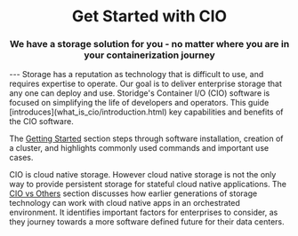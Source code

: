 <center><h1>Get Started with CIO</h1></center>
<center><h3>We have a storage solution for you - no matter where you are in your containerization journey</h3></center>
---
Storage has a reputation as technology that is difficult to use, and requires expertise to operate. Our goal is to deliver enterprise storage that any one can deploy and use. 
Storidge's Container I/O (CIO) software is focused on simplifying the life of developers and operators. This guide [introduces](what_is_cio/introduction.html) key capabilities and benefits of the CIO software.

The [Getting Started](/getting_started/install.html) section steps through software installation, creation of a cluster, and highlights commonly used commands and important use cases.

CIO is cloud native storage. However cloud native storage is not the only way to provide persistent storage for stateful cloud native applications. The [CIO vs Others](cio_vs_others/overview.html) section discusses how earlier generations of storage technology can work with cloud native apps in an orchestrated environment. It identifies important factors for enterprises to consider, as they journey towards a more software defined future for their data centers.
